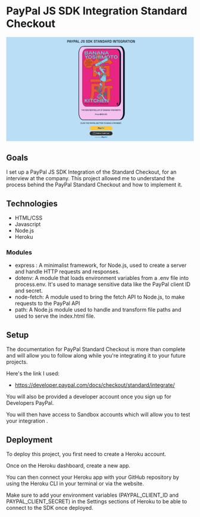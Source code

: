 # PayPal JS SDK Integration Standard Checkout

![heroPage](.\doc\heroPage.png)

## Goals

I set up a PayPal JS SDK Integration of the Standard Checkout, for an interview at the company. 
This project allowed me to understand the process behind the PayPal Standard Checkout and how to implement it. 



## Technologies

- HTML/CSS
- Javascript
- Node.js
- Heroku

### Modules

- express : A minimalist framework, for Node.js, used to create a server and handle HTTP requests and responses.
- dotenv: A module that loads environment variables from a .env file into process.env. It's used to manage sensitive data like the PayPal client ID and secret.
- node-fetch: A module used to bring the fetch API to Node.js, to make requests to the PayPal API
- path: A Node.js module used to handle and transform file paths and used to serve the index.html file.

## Setup

The documentation for PayPal Standard Checkout is more than complete and will allow you to follow along while you're integrating it to your future projects.

Here's the link I used:

- https://developer.paypal.com/docs/checkout/standard/integrate/

You will also be provided a developer account once you sign up for Developers PayPal.

You will then have access to Sandbox accounts which will allow you to test your integration . 



## Deployment

To deploy this project, you first need to create a Heroku account. 

Once on the Heroku dashboard, create a new app.

You can then connect your Heroku app with your GitHub repository by using the Heroku CLI in your terminal or via the website. 

Make sure to add your environment variables (PAYPAL_CLIENT_ID and PAYPAL_CLIENT_SECRET) in the Settings sections of Heroku to be able to connect to the SDK once deployed.




